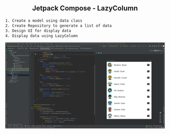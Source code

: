 <h2 align="center">Jetpack Compose - LazyColumn</h2>

```
1. Create a model using data class
2. Create Repository to generate a list of data
3. Design UI for display data
4. Display data using LazyColumn
```

<p align="center"><img src="https://github.com/RujiraKongsomran/JC_ComposeContacts/blob/master/app/previews/preview.png"></p>
